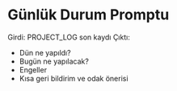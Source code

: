 # Günlük Durum Promptu

Girdi: PROJECT_LOG son kaydı
Çıktı:
- Dün ne yapıldı?
- Bugün ne yapılacak?
- Engeller
- Kısa geri bildirim ve odak önerisi
